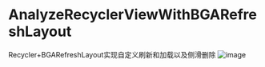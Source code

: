 # AnalyzeRecyclerViewWithBGARefreshLayout
Recycler+BGARefreshLayout实现自定义刷新和加载以及侧滑删除
![image](https://github.com/fengmaolian/AnalyzeRecyclerViewWithBGARefreshLayout/blob/master/AnalyzeRecyclerViewWithBGARefreshLayout/screenshots/20151207160712372.gif)
